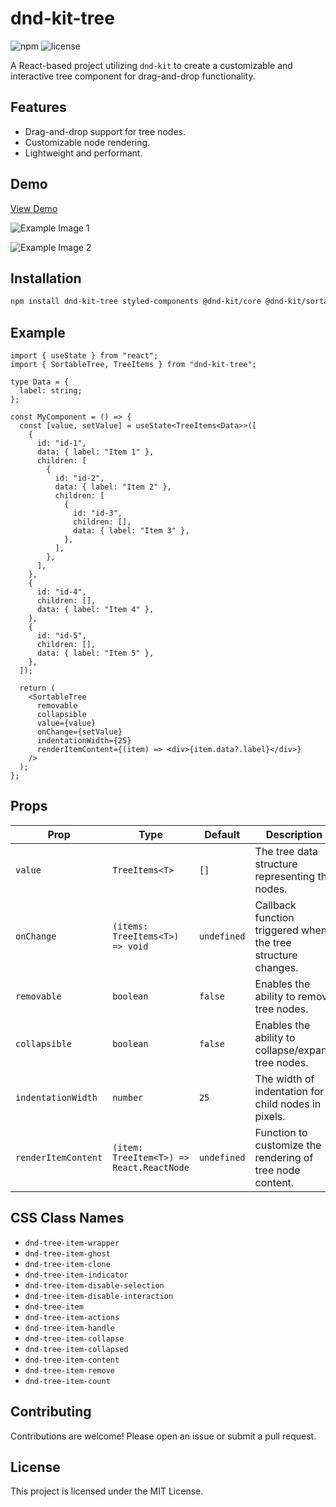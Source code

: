 # dnd-kit-tree

![npm](https://img.shields.io/npm/v/dnd-kit-tree)
![license](https://img.shields.io/npm/l/dnd-kit-tree)

A React-based project utilizing `dnd-kit` to create a customizable and interactive tree component for drag-and-drop
functionality.

## Features

- Drag-and-drop support for tree nodes.
- Customizable node rendering.
- Lightweight and performant.

## Demo
[View Demo](https://vojtechseidler.github.io/dnd-kit-tree/?path=/story/stories-sortabletree--default)

![Example Image 1](https://raw.githubusercontent.com/vojtechseidler/dnd-kit-tree/refs/heads/main/image-1.jpg)

![Example Image 2](https://raw.githubusercontent.com/vojtechseidler/dnd-kit-tree/refs/heads/main/image-2.jpg)

## Installation

```bash
npm install dnd-kit-tree styled-components @dnd-kit/core @dnd-kit/sortable @dnd-kit/utilities
```

## Example

```tsx
import { useState } from "react";
import { SortableTree, TreeItems } from "dnd-kit-tree";

type Data = {
  label: string;
};

const MyComponent = () => {
  const [value, setValue] = useState<TreeItems<Data>>([
    {
      id: "id-1",
      data: { label: "Item 1" },
      children: [
        {
          id: "id-2",
          data: { label: "Item 2" },
          children: [
            {
              id: "id-3",
              children: [],
              data: { label: "Item 3" },
            },
          ],
        },
      ],
    },
    {
      id: "id-4",
      children: [],
      data: { label: "Item 4" },
    },
    {
      id: "id-5",
      children: [],
      data: { label: "Item 5" },
    },
  ]);

  return (
    <SortableTree
      removable
      collapsible
      value={value}
      onChange={setValue}
      indentationWidth={25}
      renderItemContent={(item) => <div>{item.data?.label}</div>}
    />
  );
};
```

## Props

| Prop                | Type                                     | Default     | Description                                                  |
| ------------------- | ---------------------------------------- | ----------- | ------------------------------------------------------------ |
| `value`             | `TreeItems<T>`                           | `[]`        | The tree data structure representing the nodes.              |
| `onChange`          | `(items: TreeItems<T>) => void`          | `undefined` | Callback function triggered when the tree structure changes. |
| `removable`         | `boolean`                                | `false`     | Enables the ability to remove tree nodes.                    |
| `collapsible`       | `boolean`                                | `false`     | Enables the ability to collapse/expand tree nodes.           |
| `indentationWidth`  | `number`                                 | `25`        | The width of indentation for child nodes in pixels.          |
| `renderItemContent` | `(item: TreeItem<T>) => React.ReactNode` | `undefined` | Function to customize the rendering of tree node content.    |

## CSS Class Names

- `dnd-tree-item-wrapper`
- `dnd-tree-item-ghost`
- `dnd-tree-item-clone`
- `dnd-tree-item-indicator`
- `dnd-tree-item-disable-selection`
- `dnd-tree-item-disable-interaction`
- `dnd-tree-item`
- `dnd-tree-item-actions`
- `dnd-tree-item-handle`
- `dnd-tree-item-collapse`
- `dnd-tree-item-collapsed`
- `dnd-tree-item-content`
- `dnd-tree-item-remove`
- `dnd-tree-item-count`

## Contributing

Contributions are welcome! Please open an issue or submit a pull request.

## License

This project is licensed under the MIT License.

